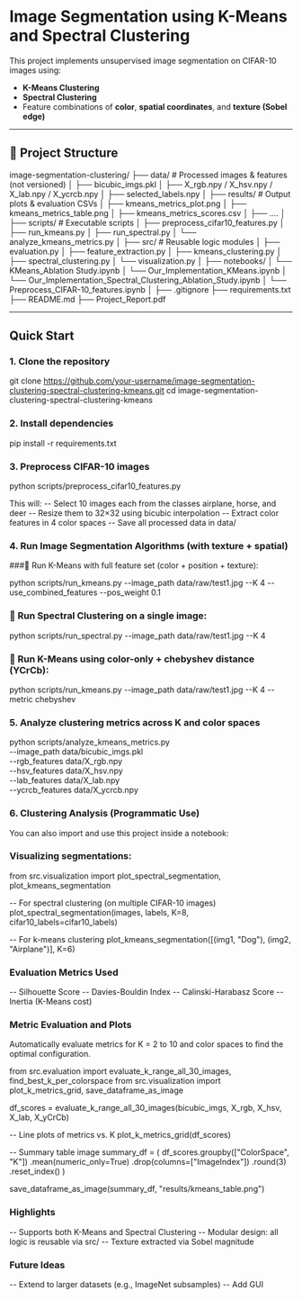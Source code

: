 # Image Segmentation using K-Means and Spectral Clustering

This project implements unsupervised image segmentation on CIFAR-10 images using:

- **K-Means Clustering**
- **Spectral Clustering**
- Feature combinations of **color**, **spatial coordinates**, and **texture (Sobel edge)**

---

## 📂 Project Structure

image-segmentation-clustering/
├── data/ # Processed images & features (not versioned)
│ ├── bicubic_imgs.pkl
│ ├── X_rgb.npy / X_hsv.npy / X_lab.npy / X_ycrcb.npy
│ ├── selected_labels.npy
│
├── results/ # Output plots & evaluation CSVs
│ ├── kmeans_metrics_plot.png
│ ├── kmeans_metrics_table.png
│ ├── kmeans_metrics_scores.csv
│ ├── ....
│
├── scripts/ # Executable scripts
│ ├── preprocess_cifar10_features.py
│ ├── run_kmeans.py
│ ├── run_spectral.py
│ └── analyze_kmeans_metrics.py
│
├── src/ # Reusable logic modules
│ ├── evaluation.py
│ ├── feature_extraction.py
│ ├── kmeans_clustering.py
│ ├── spectral_clustering.py
│ └── visualization.py
│
├── notebooks/ 
│ └── KMeans_Ablation Study.ipynb
│ └── Our_Implementation_KMeans.ipynb
│ └── Our_Implementation_Spectral_Clustering_Ablation_Study.ipynb
│ └── Preprocess_CIFAR-10_features.ipynb
│
├── .gitignore
├── requirements.txt
├── README.md
├── Project_Report.pdf

---

## Quick Start

### 1. Clone the repository

git clone https://github.com/your-username/image-segmentation-clustering-spectral-clustering-kmeans.git
cd image-segmentation-clustering-spectral-clustering-kmeans

### 2. Install dependencies

pip install -r requirements.txt

### 3. Preprocess CIFAR-10 images

python scripts/preprocess_cifar10_features.py

This will:
-- Select 10 images each from the classes airplane, horse, and deer
-- Resize them to 32×32 using bicubic interpolation
-- Extract color features in 4 color spaces
-- Save all processed data in data/

### 4. Run Image Segmentation Algorithms (with texture + spatial)

###🔹 Run K-Means with full feature set (color + position + texture):

python scripts/run_kmeans.py --image_path data/raw/test1.jpg --K 4 --use_combined_features --pos_weight 0.1

### 🔹 Run Spectral Clustering on a single image:

python scripts/run_spectral.py --image_path data/raw/test1.jpg --K 4

### 🔹 Run K-Means using color-only + chebyshev distance (YCrCb):

python scripts/run_kmeans.py --image_path data/raw/test1.jpg --K 4 --metric chebyshev

### 5. Analyze clustering metrics across K and color spaces

python scripts/analyze_kmeans_metrics.py \
    --image_path data/bicubic_imgs.pkl \
    --rgb_features data/X_rgb.npy \
    --hsv_features data/X_hsv.npy \
    --lab_features data/X_lab.npy \
    --ycrcb_features data/X_ycrcb.npy

### 6. Clustering Analysis (Programmatic Use)

You can also import and use this project inside a notebook:

### Visualizing segmentations:

from src.visualization import plot_spectral_segmentation, plot_kmeans_segmentation

-- For spectral clustering (on multiple CIFAR-10 images)
plot_spectral_segmentation(images, labels, K=8, cifar10_labels=cifar10_labels)

-- For k-means clustering
plot_kmeans_segmentation([(img1, "Dog"), (img2, "Airplane")], K=6)

### Evaluation Metrics Used

-- Silhouette Score
-- Davies-Bouldin Index
-- Calinski-Harabasz Score
-- Inertia (K-Means cost)

### Metric Evaluation and Plots

Automatically evaluate metrics for K = 2 to 10 and color spaces to find the optimal configuration.

from src.evaluation import evaluate_k_range_all_30_images, find_best_k_per_colorspace
from src.visualization import plot_k_metrics_grid, save_dataframe_as_image

df_scores = evaluate_k_range_all_30_images(bicubic_imgs, X_rgb, X_hsv, X_lab, X_yCrCb)

-- Line plots of metrics vs. K
plot_k_metrics_grid(df_scores)

-- Summary table image
summary_df = (
    df_scores.groupby(["ColorSpace", "K"])
             .mean(numeric_only=True)
             .drop(columns=["ImageIndex"])
             .round(3)
             .reset_index()
)

save_dataframe_as_image(summary_df, "results/kmeans_table.png")

### Highlights

-- Supports both K-Means and Spectral Clustering
-- Modular design: all logic is reusable via src/
-- Texture extracted via Sobel magnitude

### Future Ideas

-- Extend to larger datasets (e.g., ImageNet subsamples)
-- Add GUI 